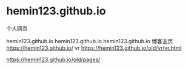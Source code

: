 # hemin123.github.io
个人网页

hemin123.github.io
hemin123.github.io
hemin123.github.io
博客主页
https://hemin123.github.io/
vr
https://hemin123.github.io/old/vr/vr.html

https://hemin123.github.io/old/pages/
